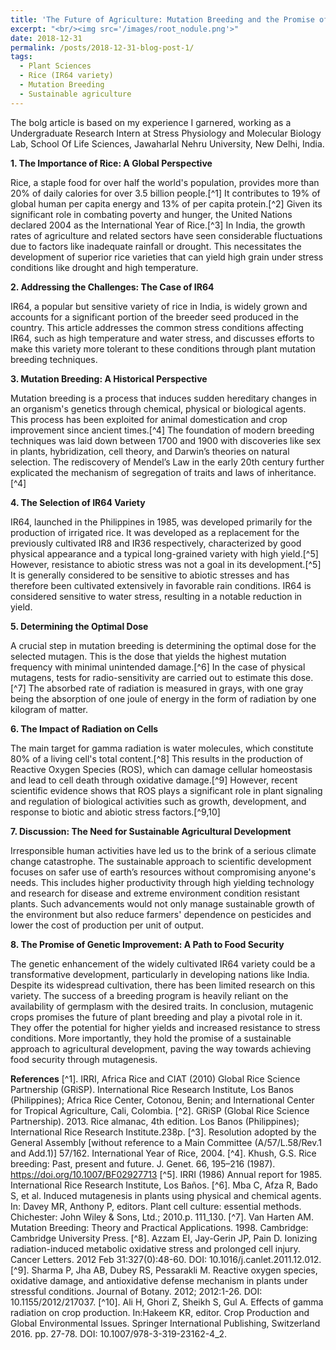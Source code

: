 ```yaml
---
title: 'The Future of Agriculture: Mutation Breeding and the Promise of Genetic Improvement'
excerpt: "<br/><img src='/images/root_nodule.png'>" 
date: 2018-12-31
permalink: /posts/2018-12-31-blog-post-1/
tags:
  - Plant Sciences
  - Rice (IR64 variety)
  - Mutation Breeding
  - Sustainable agriculture
---
```


The bolg article is based on my experience I garnered, working as a Undergraduate Research Intern at Stress Physiology and Molecular Biology Lab, School Of Life Sciences, Jawaharlal Nehru University, New Delhi, India.

**1. The Importance of Rice: A Global Perspective**

Rice, a staple food for over half the world's population, provides more than 20% of daily calories for over 3.5 billion people.[^1] It contributes to 19% of global human per capita energy and 13% of per capita protein.[^2] Given its significant role in combating poverty and hunger, the United Nations declared 2004 as the International Year of Rice.[^3]
In India, the growth rates of agriculture and related sectors have seen considerable fluctuations due to factors like inadequate rainfall or drought. This necessitates the development of superior rice varieties that can yield high grain under stress conditions like drought and high temperature.

**2. Addressing the Challenges: The Case of IR64**

IR64, a popular but sensitive variety of rice in India, is widely grown and accounts for a significant portion of the breeder seed produced in the country. This article addresses the common stress conditions affecting IR64, such as high temperature and water stress, and discusses efforts to make this variety more tolerant to these conditions through plant mutation breeding techniques.

**3. Mutation Breeding: A Historical Perspective**

Mutation breeding is a process that induces sudden hereditary changes in an organism's genetics through chemical, physical or biological agents. This process has been exploited for animal domestication and crop improvement since ancient times.[^4]
The foundation of modern breeding techniques was laid down between 1700 and 1900 with discoveries like sex in plants, hybridization, cell theory, and Darwin’s theories on natural selection. The rediscovery of Mendel’s Law in the early 20th century further explicated the mechanism of segregation of traits and laws of inheritance.[^4]

**4. The Selection of IR64 Variety**

IR64, launched in the Philippines in 1985, was developed primarily for the production of irrigated rice. It was developed as a replacement for the previously cultivated IR8 and IR36 respectively, characterized by good physical appearance and a typical long-grained variety with high yield.[^5] However, resistance to abiotic stress was not a goal in its development.[^5] It is generally considered to be sensitive to abiotic stresses and has therefore been cultivated extensively in favorable rain conditions. IR64 is considered sensitive to water stress, resulting in a notable reduction in yield.

**5. Determining the Optimal Dose**

A crucial step in mutation breeding is determining the optimal dose for the selected mutagen. This is the dose that yields the highest mutation frequency with minimal unintended damage.[^6] In the case of physical mutagens, tests for radio-sensitivity are carried out to estimate this dose.[^7] The absorbed rate of radiation is measured in grays, with one gray being the absorption of one joule of energy in the form of radiation by one kilogram of matter.

**6. The Impact of Radiation on Cells**

The main target for gamma radiation is water molecules, which constitute 80% of a living cell's total content.[^8] This results in the production of Reactive Oxygen Species (ROS), which can damage cellular homeostasis and lead to cell death through oxidative damage.[^9] However, recent scientific evidence shows that ROS plays a significant role in plant signaling and regulation of biological activities such as growth, development, and response to biotic and abiotic stress factors.[^9,10]

**7. Discussion: The Need for Sustainable Agricultural Development**

Irresponsible human activities have led us to the brink of a serious climate change catastrophe. The sustainable approach to scientific development focuses on safer use of earth’s resources without compromising anyone's needs. This includes higher productivity through high yielding technology and research for disease and extreme environment condition resistant plants. Such advancements would not only manage sustainable growth of the environment but also reduce farmers' dependence on pesticides and lower the cost of production per unit of output.

**8. The Promise of Genetic Improvement: A Path to Food Security**

The genetic enhancement of the widely cultivated IR64 variety could be a transformative development, particularly in developing nations like India. Despite its widespread cultivation, there has been limited research on this variety. The success of a breeding program is heavily reliant on the availability of germplasm with the desired traits.
In conclusion, mutagenic crops promises the future of plant breeding and play a pivotal role in it. They offer the potential for higher yields and increased resistance to stress conditions. More importantly, they hold the promise of a sustainable approach to agricultural development, paving the way towards achieving food security through mutagenesis.


**References**
[^1].	IRRI, Africa Rice and CIAT (2010) Global Rice Science Partnership (GRiSP). International Rice Research Institute, Los Banos (Philippines); Africa Rice Center, Cotonou, Benin; and International Center for Tropical Agriculture, Cali, Colombia.
[^2].	GRiSP (Global Rice Science Partnership). 2013. Rice almanac, 4th edition. Los Banos (Philippines); International Rice Research Institute.238p.
[^3].	Resolution adopted by the General Assembly [without reference to a Main Committee (A/57/L.58/Rev.1 and Add.1)] 57/162. International Year of Rice, 2004.
[^4].	Khush, G.S. Rice breeding: Past, present and future. J. Genet. 66, 195–216 (1987). https://doi.org/10.1007/BF02927713
[^5].	IRRI (1986) Annual report for 1985. International Rice Research Institute, Los Baños.
[^6].	Mba C, Afza R, Bado S, et al. Induced mutagenesis in plants using physical and chemical agents. In: Davey MR, Anthony P, editors. Plant cell culture: essential methods. Chichester: John Wiley & Sons, Ltd.; 2010.p. 111_130.
[^7].	Van Harten AM. Mutation Breeding: Theory and Practical Applications. 1998. Cambridge: Cambridge University Press.
[^8].	Azzam EI, Jay-Gerin JP, Pain D. Ionizing radiation-induced metabolic oxidative stress and prolonged cell injury. Cancer Letters. 2012 Feb 31:327(0):48-60. DOI: 10.1016/j.canlet.2011.12.012.
[^9].	Sharma P, Jha AB, Dubey RS, Pessarakli M. Reactive oxygen species, oxidative damage, and antioxidative defense mechanism in plants under stressful conditions. Journal of Botany. 2012; 2012:1-26. DOI: 10.1155/2012/217037.
[^10].	Ali H, Ghori Z, Sheikh S, Gul A. Effects of gamma radiation on crop production. In:Hakeem KR, editor. Crop Production and Global Environmental Issues. Springer International Publishing, Switzerland 2016. pp. 27-78. DOI: 10.1007/978-3-319-23162-4_2.

